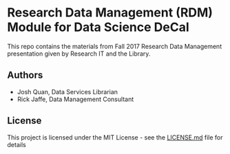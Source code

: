 # Research Data Management (RDM) Module for Data Science DeCal

This repo contains the materials from Fall 2017 Research Data Management presentation given by Research IT and the Library. 


## Authors

* Josh Quan, Data Services Librarian
* Rick Jaffe, Data Management Consultant

## License

This project is licensed under the MIT License - see the [LICENSE.md](LICENSE.md) file for details


